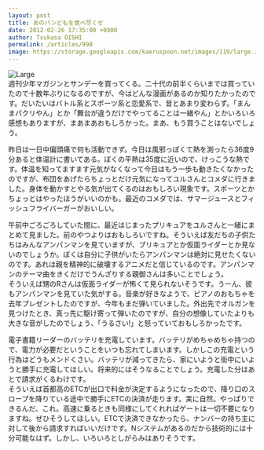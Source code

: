 ```yaml
---
layout: post
title: あのパンどもを食べ尽くせ
date: 2012-02-26 17:35:00 +0900
author: Tsukasa OISHI
permalink: /articles/998
image: https://storage.googleapis.com/kaeruspoon.net/images/119/large.JPG?1330245348
---
```



![Large](https://storage.googleapis.com/kaeruspoon.net/images/119/large.JPG?1330245348)  
週刊少年マガジンとサンデーを買ってくる。二十代の前半くらいまでは買っていたので十数年ぶりになるのですが、今はどんな漫画があるのか知りたかったのです。だいたいはバトル系とスポーツ系と恋愛系で、昔とあまり変わらず。「まんまパクリやん」とか「舞台が違うだけでやってることは一緒やん」とかいろいろ感想もありますが、まあまあおもしろかった。まあ、もう買うことはないでしょう。  

昨日は一日中偏頭痛で何も活動できず。今日は風邪っぽくて熱を測ったら36度9分あると体温計に書いてある。ぼくの平熱は35度に近いので、けっこうな熱です。体温を知ってますます元気がなくなって今日はもう一歩も動きたくなかったのですが、布団をあげたらちょっとだけ元気になってユルさんとコメダに行きました。身体を動かすとやる気が出てくるのはおもしろい現象です。スポーツとかちょっとはやったほうがいいのかも。最近のコメダでは、サマージュースとフィッシュフライバーガーがおいしい。  

午前中ごろごろしていた間に、最近はじまったプリキュアをユルさんと一緒にまとめて見ました。前のやつよりはおもしろいですね。そういえば友だちの子供たちはみんなアンパンマンを見ていますが、プリキュアとか仮面ライダーとか見ないのでしょうか。ぼくは自分に子供がいたらアンパンマンは絶対に見せたくないのです。あれは親を精神的に破壊するアニメだと信じているのです。アンパンマンのテーマ曲をきくだけでうんざりする親御さんは多いことでしょう。  
そういえば甥のRさんは仮面ライダーが怖くて見られないそうです。うーん、彼もアンパンマンを見ていた気がする。音楽が好きなようで、ピアノのおもちゃを去年プレゼントしたのですが、今年もまだ弾いていました。外出先でオルガンを見つけたとき、真っ先に駆け寄って弾いたのですが、自分の想像していたよりも大きな音がしたのでしょう、「うるさい!」と怒っていておもしろかったです。  

電子書籍リーダーのバッテリを充電しています。バッテリがめちゃめちゃ持つので、電力が必要だということをいつも忘れてしまいます。しかしこの充電という行為はどうもメンドくさい。バッテリが減ってきたら、家にいようと街中にいようと勝手に充電してほしい。将来的にはそうなることでしょう。充電した分はあとで請求がくるわけです。  
そういえば首都高のETCが出口で料金が決定するようになったので、降り口のスロープを降りている途中で勝手にETCの決済が走ります。実に自然。やっぱりできるんだ、これ。高速に乗るときも同様にしてくれればゲートは一切不要になりますね。ぜひそうしてほしい。ETCで決済できなかったら、ナンバーの持ち主に対して後から請求すればいいだけです。Nシステムがあるのだから技術的には十分可能なはず。しかし、いろいろとしがらみはありそうです。  

